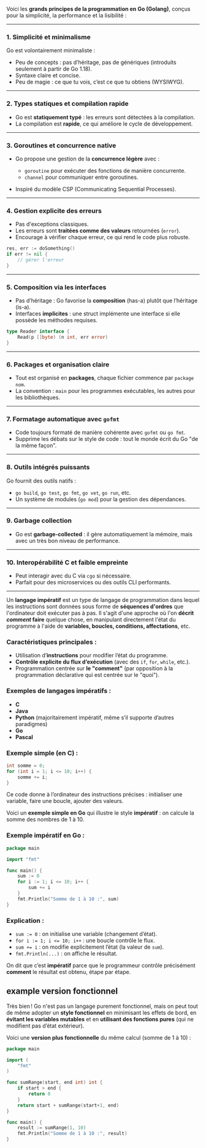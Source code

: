 Voici les **grands principes de la programmation en Go (Golang)**, conçus pour la simplicité, la performance et la lisibilité :

---

### 1. **Simplicité et minimalisme**

Go est volontairement minimaliste :

* Peu de concepts : pas d’héritage, pas de génériques (introduits seulement à partir de Go 1.18).
* Syntaxe claire et concise.
* Peu de magie : ce que tu vois, c’est ce que tu obtiens (WYSIWYG).

---

### 2. **Types statiques et compilation rapide**

* Go est **statiquement typé** : les erreurs sont détectées à la compilation.
* La compilation est **rapide**, ce qui améliore le cycle de développement.

---

### 3. **Goroutines et concurrence native**

* Go propose une gestion de la **concurrence légère** avec :

  * `goroutine` pour exécuter des fonctions de manière concurrente.
  * `channel` pour communiquer entre goroutines.
* Inspiré du modèle CSP (Communicating Sequential Processes).

---

### 4. **Gestion explicite des erreurs**

* Pas d'exceptions classiques.
* Les erreurs sont **traitées comme des valeurs** retournées (`error`).
* Encourage à vérifier chaque erreur, ce qui rend le code plus robuste.

```go
res, err := doSomething()
if err != nil {
    // gérer l'erreur
}
```

---

### 5. **Composition via les interfaces**

* Pas d’héritage : Go favorise la **composition** (has-a) plutôt que l’héritage (is-a).
* Interfaces **implicites** : une struct implémente une interface si elle possède les méthodes requises.

```go
type Reader interface {
    Read(p []byte) (n int, err error)
}
```

---

### 6. **Packages et organisation claire**

* Tout est organisé en **packages**, chaque fichier commence par `package nom`.
* La convention : `main` pour les programmes exécutables, les autres pour les bibliothèques.

---

### 7. **Formatage automatique avec `gofmt`**

* Code toujours formaté de manière cohérente avec `gofmt` ou `go fmt`.
* Supprime les débats sur le style de code : tout le monde écrit du Go "de la même façon".

---

### 8. **Outils intégrés puissants**

Go fournit des outils natifs :

* `go build`, `go test`, `go fmt`, `go vet`, `go run`, etc.
* Un système de modules (`go mod`) pour la gestion des dépendances.

---

### 9. **Garbage collection**

* Go est **garbage-collected** : il gère automatiquement la mémoire, mais avec un très bon niveau de performance.

---

### 10. **Interopérabilité C et faible empreinte**

* Peut interagir avec du C via `cgo` si nécessaire.
* Parfait pour des microservices ou des outils CLI performants.

---

Un **langage impératif** est un type de langage de programmation dans lequel les instructions sont données sous forme de **séquences d'ordres** que l'ordinateur doit exécuter pas à pas. Il s'agit d'une approche où l'on **décrit *comment* faire** quelque chose, en manipulant directement l'état du programme à l'aide de **variables, boucles, conditions, affectations**, etc.

### Caractéristiques principales :

* Utilisation d’**instructions** pour modifier l’état du programme.
* **Contrôle explicite du flux d’exécution** (avec des `if`, `for`, `while`, etc.).
* Programmation centrée sur **le "comment"** (par opposition à la programmation déclarative qui est centrée sur le "quoi").

### Exemples de langages impératifs :

* **C**
* **Java**
* **Python** (majoritairement impératif, même s’il supporte d’autres paradigmes)
* **Go**
* **Pascal**

### Exemple simple (en C) :

```c
int somme = 0;
for (int i = 1; i <= 10; i++) {
    somme += i;
}
```

Ce code donne à l’ordinateur des instructions précises : initialiser une variable, faire une boucle, ajouter des valeurs.

Voici un **exemple simple en Go** qui illustre le style **impératif** : on calcule la somme des nombres de 1 à 10.

### Exemple impératif en Go :

```go
package main

import "fmt"

func main() {
    sum := 0
    for i := 1; i <= 10; i++ {
        sum += i
    }
    fmt.Println("Somme de 1 à 10 :", sum)
}
```

### Explication :

* `sum := 0` : on initialise une variable (changement d’état).
* `for i := 1; i <= 10; i++` : une boucle contrôle le flux.
* `sum += i` : on modifie explicitement l’état (la valeur de `sum`).
* `fmt.Println(...)` : on affiche le résultat.

On dit que c’est **impératif** parce que le programmeur contrôle précisément **comment** le résultat est obtenu, étape par étape.

## example version fonctionnel

Très bien ! Go n'est pas un langage purement fonctionnel, mais on peut tout de même adopter un **style fonctionnel** en minimisant les effets de bord, en **évitant les variables mutables** et en **utilisant des fonctions pures** (qui ne modifient pas d’état extérieur).

Voici une **version plus fonctionnelle** du même calcul (somme de 1 à 10) :

```go
package main

import (
    "fmt"
)

func sumRange(start, end int) int {
    if start > end {
        return 0
    }
    return start + sumRange(start+1, end)
}

func main() {
    result := sumRange(1, 10)
    fmt.Println("Somme de 1 à 10 :", result)
}
```
